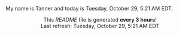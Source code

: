 My name is Tanner and today is Tuesday, October 29, 5:21 AM EDT.

<p align="center">This <i>README</i> file is generated <b>every 3 hours</b>!</br>Last refresh: Tuesday, October 29, 5:21 AM EDT<br /></p>
